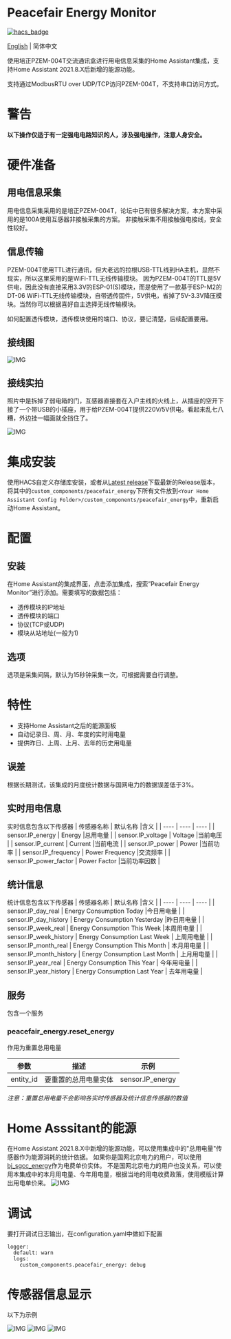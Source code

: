 # Peacefair Energy Monitor

[![hacs_badge](https://img.shields.io/badge/HACS-Custom-orange.svg)](https://github.com/custom-components/hacs)

[English](https://github.com/georgezhao2010/peacefair_energy/blob/main/README.md) | 简体中文

使用培正PZEM-004T交流通讯盒进行用电信息采集的Home Assistant集成，支持Home Assistant 2021.8.X后新增的能源功能。

支持通过ModbusRTU over UDP/TCP访问PZEM-004T，不支持串口访问方式。


# 警告

**以下操作仅适于有一定强电电路知识的人，涉及强电操作，注意人身安全。**


# 硬件准备

## 用电信息采集

用电信息采集采用的是培正PZEM-004T，论坛中已有很多解决方案，本方案中采用的是100A使用互感器非接触采集的方案。
非接触采集不用接触强电接线，安全性较好。


## 信息传输

PZEM-004T使用TTL进行通讯，但大老远的拉根USB-TTL线到HA主机，显然不现实，所以这里采用的是WiFi-TTL无线传输模块。
因为PZEM-004T的TTL是5V供电，因此没有直接采用3.3V的ESP-01(S)模块，而是使用了一款基于ESP-M2的DT-06 WiFi-TTL无线传输模块，自带透传固件，5V供电，省掉了5V-3.3V降压模块。当然你可以根据喜好自主选择无线传输模块。

如何配置透传模块，透传模块使用的端口、协议，要记清楚，后续配置要用。


## 接线图

![IMG](https://user-images.githubusercontent.com/27534713/130238853-da93f5c7-105d-4170-be55-89ed83e9f06f.png)


## 接线实拍

照片中是拆掉了弱电箱的门，互感器直接套在入户主线的火线上，从插座的空开下接了一个带USB的小插座，用于给PZEM-004T提供220V/5V供电。看起来乱七八糟，外边挂一幅画就全挡住了。

![IMG](https://user-images.githubusercontent.com/27534713/130238749-2751d491-259b-4974-b838-0bdb550970da.jpg)


# 集成安装

使用HACS自定义存储库安装，或者从[Latest release](https://github/georgezhao2010/peacefair_energy/release/latest)下载最新的Release版本，将其中的`custom_components/peacefair_energy`下所有文件放到`<Your Home Assistant Config Folder>/custom_components/peacefair_energy`中，重新启动Home Assistant。


# 配置

## 安装
在Home Assistant的集成界面，点击添加集成，搜索”Peacefair Energy Monitor”进行添加。需要填写的数据包括：
- 透传模块的IP地址
- 透传模块的端口
- 协议(TCP或UDP)
- 模块从站地址(一般为1)


## 选项
选项是采集间隔，默认为15秒钟采集一次，可根据需要自行调整。


# 特性
- 支持Home Assistant之后的能源面板
- 自动记录日、周、月、年度的实时用电量
- 提供昨日、上周、上月、去年的历史用电量

## 误差
根据长期测试，该集成的月度统计数据与国网电力的数据误差低于3%。


## 实时用电信息
实时信息包含以下传感器
| 传感器名称 | 默认名称 |含义 |
| ---- | ---- | ---- |
| sensor.IP_energy | Energy |总用电量 |
| sensor.IP_voltage | Voltage |当前电压 |
| sensor.IP_current | Current |当前电流 |
| sensor.IP_power | Power |当前功率 |
| sensor.IP_frequency | Power Frequency |交流频率 |
| sensor.IP_power_factor | Power Factor |当前功率因数 |


## 统计信息
统计信息包含以下传感器
| 传感器名称 | 默认名称 |含义 |
| ---- | ---- | ---- |
| sensor.IP_day_real | Energy Consumption Today |今日用电量 |
| sensor.IP_day_history | Energy Consumption Yesterday |昨日用电量 |
| sensor.IP_week_real | Energy Consumption This Week |本周用电量 |
| sensor.IP_week_history | Energy Consumption Last Week | 上周用电量 |
| sensor.IP_month_real | Energy Consumption This Month | 本月用电量 |
| sensor.IP_month_history | Energy Consumption Last Month | 上月用电量 |
| sensor.IP_year_real | Energy Consumption This Year | 今年用电量 |
| sensor.IP_year_history | Energy Consumption Last Year | 去年用电量 |


## 服务
包含一个服务

### peacefair_energy.reset_energy

作用为重置总用电量

| 参数 | 描述 | 示例 |
| ---- | ---- | ---- |
| entity_id | 要重置的总用电量实体 | sensor.IP_energy |

*注意：重置总用电量不会影响各实时传感器及统计信息传感器的数值*


# Home Asssitant的能源
在Home Assistant 2021.8.X中新增的能源功能，可以使用集成中的"总用电量"传感器作为能源消耗的统计依据。
如果你是国网北京电力的用户，可以使用[bj_sgcc_energy](https://github.com/georgezhao2010/bj_sgcc_energy)作为电费单价实体。
不是国网北京电力的用户也没关系，可以使用本集成中的本月用电量、今年用电量，根据当地的用电收费政策，使用模版计算出用电单价来。
![IMG](https://user-images.githubusercontent.com/27534713/130241300-1307c9ff-0f10-47f0-bd62-c601a99a0cd9.png)


# 调试
要打开调试日志输出，在configuration.yaml中做如下配置
```
logger:
  default: warn
  logs:
    custom_components.peacefair_energy: debug
```

# 传感器信息显示
以下为示例

![IMG](https://user-images.githubusercontent.com/27534713/130247060-016a8cae-c51e-49ef-9ba5-8a200e835dc9.png)
![IMG](https://user-images.githubusercontent.com/27534713/130249630-5546f8ad-8d98-46b9-8d98-9623dcfe1ff5.png)
![IMG](https://user-images.githubusercontent.com/27534713/130247142-90c200d6-d2f5-4294-83bd-4e1b48031571.png)

